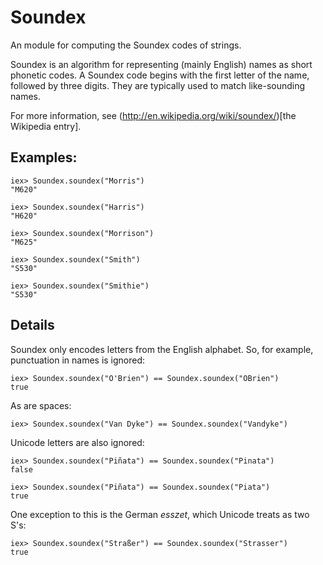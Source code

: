 Soundex
=======

An module for computing the Soundex codes of strings.

Soundex is an algorithm for representing (mainly English) names as short phonetic codes. 
A Soundex code begins with the first letter of the name, followed by three digits.
They are typically used to match like-sounding names.

For more information, see (http://en.wikipedia.org/wiki/soundex/)[the Wikipedia entry].

## Examples:

    iex> Soundex.soundex("Morris")
    "M620"
    
    iex> Soundex.soundex("Harris")
    "H620"  

    iex> Soundex.soundex("Morrison")
    "M625"

    iex> Soundex.soundex("Smith")
    "S530"

    iex> Soundex.soundex("Smithie")
    "S530"           


## Details

Soundex only encodes letters from the English alphabet. So, for example, 
punctuation in names is ignored:

    iex> Soundex.soundex("O'Brien") == Soundex.soundex("OBrien")
    true

As are spaces:

    iex> Soundex.soundex("Van Dyke") == Soundex.soundex("Vandyke")

Unicode letters are also ignored:

    iex> Soundex.soundex("Piñata") == Soundex.soundex("Pinata")
    false

    iex> Soundex.soundex("Piñata") == Soundex.soundex("Piata")
    true

One exception to this is the German *esszet*, which Unicode treats as two S's:

    iex> Soundex.soundex("Straßer") == Soundex.soundex("Strasser")
    true
